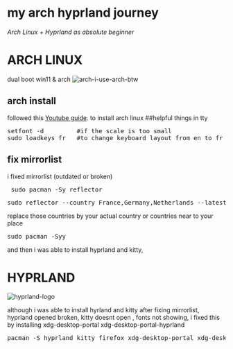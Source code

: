 # my arch hyprland journey

*Arch Linux + Hyprland as absolute beginner*

# ARCH LINUX
dual boot win11 & arch
![arch-i-use-arch-btw](https://github.com/user-attachments/assets/07acf7b1-9322-46cd-b3a0-d51dd0859532)
## arch install
followed this [Youtube guide](https://youtu.be/1J_Z_pzzbMo?si=h1Wee8-VfmtQVQAS). to install arch linux
##helpful things in tty
<pre>
setfont -d         #if the scale is too small
sudo loadkeys fr   #to change keyboard layout from en to fr in my case
</pre>
## fix mirrorlist
i fixed mirrorlist (outdated or broken)
<pre> sudo pacman -Sy reflector </pre>
<pre>sudo reflector --country France,Germany,Netherlands --latest 10 --protocol https --sort rate --save /etc/pacman.d/mirrorlist
</pre>
replace those countries by your actual country or countries near to your place 
<pre>sudo pacman -Syy</pre>
and then i was able to install hyprland and kitty,
# HYPRLAND
![hyprland-logo](https://github.com/user-attachments/assets/b5398999-a178-49e7-b2eb-0b17f8b0cb88) 
 
 although i was able to install hyrland and kitty after fixing mirrorlist, hyprland opened broken, kitty doesnt open , fonts not showing, i fixed this by installing
 xdg-desktop-portal xdg-desktop-portal-hyprland 
<pre>pacman -S hyprland kitty firefox xdg-desktop-portal xdg-desktop-portal-hyprland 
</pre>















